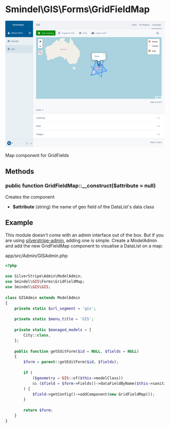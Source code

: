 # Smindel\GIS\Forms\GridFieldMap

![feature name](../images/GridFieldMap.png)

Map component for GridFields

## Methods

### public function GridFieldMap::\__construct($attribute = null)

Creates the component

- __$attribute__ (string) the name of geo field of the DataList's data class

## Example

This module doesn't come with an admin interface out of the box. But if you are using [silverstripe-admin](https://github.com/silverstripe/silverstripe-admin/), adding one is simple. Create a ModelAdmin and add the new GridFieldMap component to visualise a DataList on a map:

app/src/Admin/GISAdmin.php

```php
<?php

use SilverStripe\Admin\ModelAdmin;
use Smindel\GIS\Forms\GridFieldMap;
use Smindel\GIS\GIS;

class GISAdmin extends ModelAdmin
{
    private static $url_segment = 'gis';

    private static $menu_title = 'GIS';

    private static $managed_models = [
        City::class,
    ];

    public function getEditForm($id = NULL, $fields = NULL)
    {
        $form = parent::getEditForm($id, $fields);

        if (
            ($geometry = GIS::of($this->modelClass))
            && ($field = $form->Fields()->dataFieldByName($this->sanitiseClassName($this->modelClass)))
        ) {
            $field->getConfig()->addComponent(new GridFieldMap());
        }

        return $form;
    }
}
```
